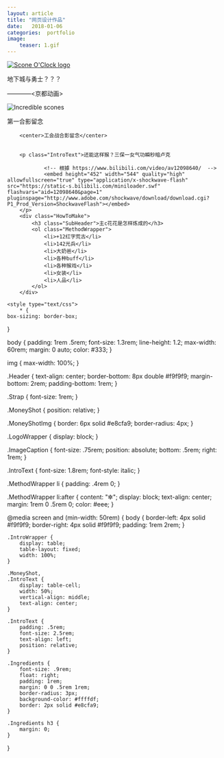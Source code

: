 ```yaml
---
layout: article 
title: "网页设计作品"
date:   2018-01-06
categories:  portfolio
image:
    teaser: 1.gif
---
```



<body>
		<div class="Header">
			<a href="/" class="LogoWrapper"><img src="image/1.gif" alt="Scone O'Clock logo" /></a>
			<p class="Strap">地下城与勇士？？？</p>
		</div>
		<div class="IntroWrapper">
			<p class="IntroText">————<京都动画></p>
			<div class="MoneyShot">
				<img class="MoneyShotImg" src="image/2.jpg" alt="Incredible scones" />
				<p class="ImageCaption">第一合影留念</p>
			</div>
		</div>
		
		<center>工会战合影留念</center>
		
		
		<p class="IntroText">还能这样猴？三保一女气功瞬秒暗卢克

				<!-- 根據 https://www.bilibili.com/video/av12098640/  -->
				<embed height="452" width="544" quality="high" allowfullscreen="true" type="application/x-shockwave-flash" src="https://static-s.bilibili.com/miniloader.swf" flashvars="aid=12098640&page=1" pluginspage="http://www.adobe.com/shockwave/download/download.cgi?P1_Prod_Version=ShockwaveFlash"></embed>
		</p>
		<div class="HowToMake">
			<h3 class="SubHeader">主c花花是怎样炼成的</h3>
			<ol class="MethodWrapper">
				<li>+12红字荒古</li>
				<li>142光兵</li>
				<li>大奶爸</li>
				<li>各种buff</li>
				<li>各种猴戏</li>
				<li>女装</li>
				<li>人品</li>
			</ol>
		</div>
</body>
		
	<style type="text/css">
		* {
	box-sizing: border-box;
}

body {
	padding: 1rem .5rem;
	font-size: 1.3rem;
	line-height: 1.2;
	max-width: 60rem;
	margin: 0 auto;
	color: #333;
}

img {
	max-width: 100%;
}

.Header {
	text-align: center;
	border-bottom: 8px double #f9f9f9;
	margin-bottom: 2rem;
	padding-bottom: 1rem;
}

.Strap {
	font-size: 1rem;
}


.MoneyShot {
	position: relative;
}

.MoneyShotImg {
	border: 6px solid #e8cfa9;
	border-radius: 4px;
}

.LogoWrapper {
	display: block;
}

.ImageCaption {
	font-size: .75rem;
	position: absolute;
	bottom: .5rem;
	right: 1rem;
}

.IntroText {
	font-size: 1.8rem;
	font-style: italic;
}

.MethodWrapper li {
	padding: .4rem 0;
}

.MethodWrapper li:after {
	content: "✼";
	display: block;
	text-align: center;
	margin: 1rem 0 .5rem 0;
	color: #eee;
}

@media screen and (min-width: 50rem) {
	body {
		border-left: 4px solid #f9f9f9;
		border-right: 4px solid #f9f9f9;
		padding: 1rem 2rem;
	}

	.IntroWrapper {
		display: table;
		table-layout: fixed;
		width: 100%;
	}

	.MoneyShot,
	.IntroText {
		display: table-cell;
		width: 50%;
		vertical-align: middle;
		text-align: center;
	}

	.IntroText {
		padding: .5rem;
		font-size: 2.5rem;
		text-align: left;
		position: relative;
	}

	.Ingredients {
		font-size: .9rem;
		float: right;
		padding: 1rem;
		margin: 0 0 .5rem 1rem;
		border-radius: 3px;
		background-color: #ffffdf;
		border: 2px solid #e8cfa9;
	}

	.Ingredients h3 {
		margin: 0;
	}
}

</body>
